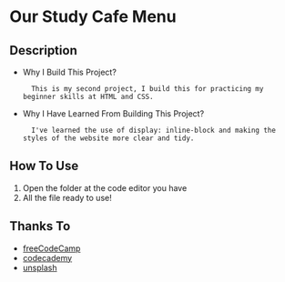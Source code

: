# Our Study Cafe Menu

## Description
* Why I Build This Project?

		This is my second project, I build this for practicing my beginner skills at HTML and CSS.
* Why I Have Learned From Building This Project?

		I've learned the use of display: inline-block and making the styles of the website more clear and tidy.

## How To Use
1.  Open the folder at the code editor you have 
2.  All the file ready to use!

## Thanks To
* [freeCodeCamp](freecodecamp.org)
* [codecademy](codecademy.com)
* [unsplash](https://unsplash.com/)
